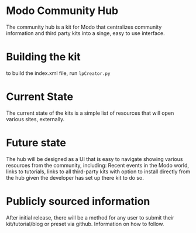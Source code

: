 # Modo Community Hub

The community hub is a kit for Modo that centralizes community information 
and third party kits into a singe, easy to use interface.

# Building the kit
to build the index.xml file, run `lpCreator.py`

# Current State
The current state of the kits is a simple list of resources that will open
various sites, externally.

# Future state
The hub will be designed as a UI that is easy to navigate showing various 
resources from the community, including: Recent events in the Modo world,
links to tutorials, links to all third-party kits with option to install 
directly from the hub given the developer has set up there kit to do so.

# Publicly sourced information
After initial release, there will be a method for any user to submit their
kit/tutorial/blog or preset via github. Information on how to follow.